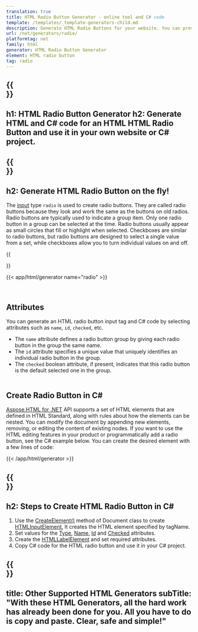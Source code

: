 ```yaml
---
translation: true
title: HTML Radio Button Generator - online tool and C# code
template: /templates/_template-generators-child.md
description: Generate HTML Radio Buttons for your website. You can preview the radio buttons and copy generated HTML and C# code.
url: /net/generators/radio/
platformtag: net
family: html
generator: HTML Radio Button Generator
element: HTML radio button
tag: radio
---
```


{{<section banner>}}
---
h1: HTML Radio Button Generator
h2: Generate HTML and C# code for an HTML HTML Radio Button and use it in your own website or C# project.
---

{{<section overview>}}
---
h2: Generate HTML Radio Button on the fly!
---

The [input](https://html.spec.whatwg.org/multipage/input.html#the-input-element) type `radio` is used to create radio buttons. They are called radio buttons because they look and work the same as the buttons on old radios. Radio buttons are typically used to indicate a group item. Only one radio button in a group can be selected at the time. Radio buttons usually appear as small circles that fill or highlight when selected.
Checkboxes are similar to radio buttons, but radio buttons are designed to select a single value from a set, while checkboxes allow you to turn individual values on and off.

{{<section plugin>}}

{{< app/html/generator name="radio" >}}

<br>
<h2> Attributes </h2>

You can generate an HTML radio button input tag and C# code by selecting attributes such as `name`, `id`, `checked`, etc. 
- The `name` attribute defines a radio button group by giving each radio button in the group the same name.
- The `id` attribute specifies a unique value that uniquely identifies an individual radio button in the group.
- The `checked` boolean attribute, if present, indicates that this radio button is the default selected one in the group.
<br><br>

<h2> Create Radio Button in C#</h2>

[Aspose.HTML for .NET](/html/{{lang.url-fragment}}net/) API supports a set of HTML elements that are defined in HTML Standard, along with rules about how the elements can be nested. You can modify the document by appending new elements, removing, or editing the content of existing nodes. If you want to use the HTML editing features in your product or programmatically add a radio button, see the C# example below. You can create the desired element with a few lines of code:

{{< /app/html/generator >}}

{{<section steps>}}
---
h2: Steps to Create HTML Radio Button in C#
---

1. Use the [CreateElement()](https://reference.aspose.com/html/net/aspose.html.dom/document/createelement/) method of Document class to create [HTMLInputElement.](https://reference.aspose.com/html/net/aspose.html/htmlinputelement/) It creates the HTML element specified by tagName.
1. Set values for the [Type](https://reference.aspose.com/html/net/aspose.html/htmlinputelement/type/), [Name](https://reference.aspose.com/html/net/aspose.html/htmlinputelement/name/), [Id](https://reference.aspose.com/html/net/aspose.html/htmlelement/id/) and [Checked](https://reference.aspose.com/html/net/aspose.html/htmlinputelement/checked/) attributes.
1. Create the [HTMLLabelElement](https://reference.aspose.com/html/net/aspose.html/htmllabelelement/) and set required attributes.
1. Copy C# code for the HTML radio button and use it in your C# project.

{{<section other-generators>}}
---
title: Other Supported HTML Generators
subTitle: "With these HTML Generators, all the hard work has already been done for you. All you have to do is copy and paste. Clear, safe and simple!"
---